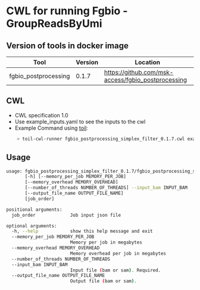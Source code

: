 # CWL for running Fgbio - GroupReadsByUmi

## Version of tools in docker image

| Tool  | Version | Location                             |
| ----- | ------- | ------------------------------------ |
| fgbio_postprocessing | 0.1.7   | https://github.com/msk-access/fgbio_postprocessing |

## CWL

-   CWL specification 1.0
-   Use example_inputs.yaml to see the inputs to the cwl
-   Example Command using [toil](https://toil.readthedocs.io):

```bash
    > toil-cwl-runner fgbio_postprocessing_simplex_filter_0.1.7.cwl example_inputs.yaml
```

## Usage

```bash
usage: fgbio_postprocessing_simplex_filter_0.1.7/fgbio_postprocessing_simplex_filter_0.1.7.cwl
       [-h] [--memory_per_job MEMORY_PER_JOB]
       [--memory_overhead MEMORY_OVERHEAD]
       [--number_of_threads NUMBER_OF_THREADS] --input_bam INPUT_BAM
       [--output_file_name OUTPUT_FILE_NAME]
       [job_order]

positional arguments:
  job_order             Job input json file

optional arguments:
  -h, --help            show this help message and exit
  --memory_per_job MEMORY_PER_JOB
                        Memory per job in megabytes
  --memory_overhead MEMORY_OVERHEAD
                        Memory overhead per job in megabytes
  --number_of_threads NUMBER_OF_THREADS
  --input_bam INPUT_BAM
                        Input file (bam or sam). Required.
  --output_file_name OUTPUT_FILE_NAME
                        Output file (bam or sam).
```
